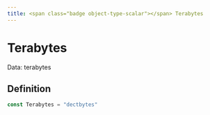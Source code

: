 ```yaml
---
title: <span class="badge object-type-scalar"></span> Terabytes
---
```

# <span class="badge object-type-scalar"></span> Terabytes

Data: terabytes

## Definition

```go
const Terabytes = "dectbytes"
```
